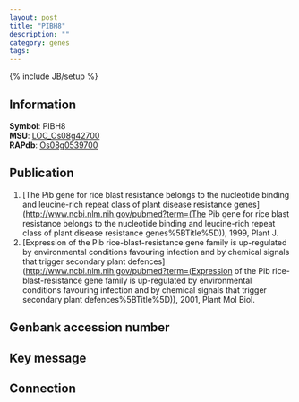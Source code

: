 ```yaml
---
layout: post
title: "PIBH8"
description: ""
category: genes
tags: 
---
```

{% include JB/setup %}

## Information
__Symbol__: PIBH8  
__MSU__: [LOC_Os08g42700](http://rice.plantbiology.msu.edu/cgi-bin/ORF_infopage.cgi?orf=LOC_Os08g42700)  
__RAPdb__: [Os08g0539700](http://rapdb.dna.affrc.go.jp/viewer/gbrowse_details/irgsp1?name=Os08g0539700)  

## Publication
1. [The Pib gene for rice blast resistance belongs to the nucleotide binding and leucine-rich repeat class of plant disease resistance genes](http://www.ncbi.nlm.nih.gov/pubmed?term=(The Pib gene for rice blast resistance belongs to the nucleotide binding and leucine-rich repeat class of plant disease resistance genes%5BTitle%5D)), 1999, Plant J.
2. [Expression of the Pib rice-blast-resistance gene family is up-regulated by environmental conditions favouring infection and by chemical signals that trigger secondary plant defences](http://www.ncbi.nlm.nih.gov/pubmed?term=(Expression of the Pib rice-blast-resistance gene family is up-regulated by environmental conditions favouring infection and by chemical signals that trigger secondary plant defences%5BTitle%5D)), 2001, Plant Mol Biol.

## Genbank accession number

## Key message

## Connection


